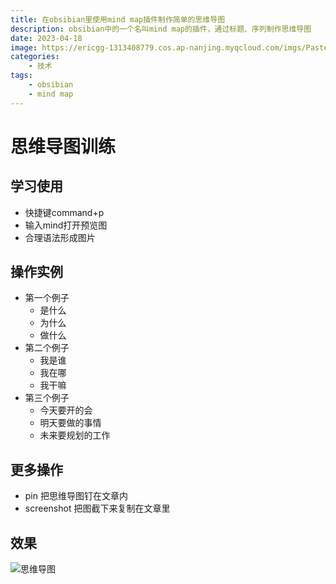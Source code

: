 ```yaml
---
title: 在obsibian里使用mind map插件制作简单的思维导图
description: obsibian中的一个名叫mind map的插件，通过标题、序列制作思维导图
date: 2023-04-18
image: https://ericgg-1313408779.cos.ap-nanjing.myqcloud.com/imgs/Pasted%20image%2020230418154710.png
categories:
    - 技术
tags:
    - obsibian
    - mind map
---
```



# 思维导图训练
## 学习使用
- 快捷键command+p
- 输入mind打开预览图
- 合理语法形成图片
## 操作实例
- 第一个例子
  - 是什么
  - 为什么
  - 做什么
- 第二个例子
  - 我是谁
  - 我在哪
  - 我干嘛
- 第三个例子
  - 今天要开的会
  - 明天要做的事情
  - 未来要规划的工作
## 更多操作
- pin 把思维导图钉在文章内
- screenshot 把图截下来复制在文章里
## 效果
![思维导图](https://ericgg-1313408779.cos.ap-nanjing.myqcloud.com/imgs/Pasted%20image%2020230418154710.png)
